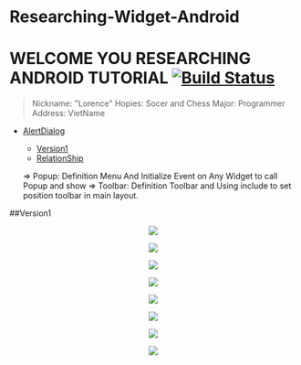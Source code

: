 # Researching-Widget-Android
# WELCOME YOU RESEARCHING ANDROID TUTORIAL [![Build Status](https://travis-ci.org/nomensa/jquery.hide-show.svg)](https://travis-ci.org/nomensa/jquery.hide-show.svg?branch=master)

> Nickname: "Lorence"
> Hopies: Socer and Chess
> Major: Programmer
> Address: VietName

- [AlertDialog](#alertdialog)
  - [Version1](#version1)
  - [RelationShip](#relationship)

  => Popup: Definition Menu And Initialize Event on Any Widget to call Popup and show
  => Toolbar: Definition Toolbar and Using include to set position toolbar in main layout.

##Version1
<p align="center">
  <img src="https://github.com/danisluis6/Researching-Widget-Toolbar/blob/version2/Toolbar/version1_1.png">
</p>
<p align="center">
  <img src="https://github.com/danisluis6/Researching-Widget-Toolbar/blob/version2/Toolbar/version1_2.png">
</p>
<p align="center">
  <img src="https://github.com/danisluis6/Researching-Widget-Toolbar/blob/version2/Toolbar/version1_3.png">
</p>
<p align="center">
  <img src="https://github.com/danisluis6/Researching-Widget-Toolbar/blob/version2/Toolbar/version1_4.png">
</p>
<p align="center">
  <img src="https://github.com/danisluis6/Researching-Widget-Toolbar/blob/version2/Toolbar/version1_5.png">
</p>
<p align="center">
  <img src="https://github.com/danisluis6/Researching-Widget-Toolbar/blob/version2/Toolbar/version1_6.png">
</p>
<p align="center">
  <img src="https://github.com/danisluis6/Researching-Widget-Toolbar/blob/version2/Toolbar/version1_7.png">
</p>
<p align="center">
  <img src="https://github.com/danisluis6/Researching-Widget-Toolbar/blob/version2/Toolbar/version1_8.png">
</p>
